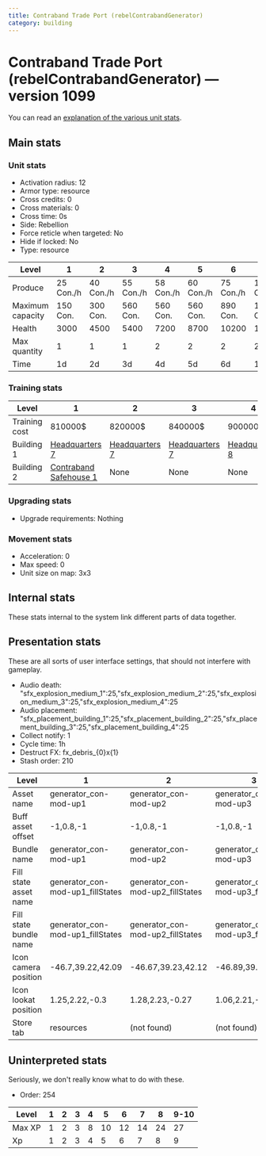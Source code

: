 ```yaml
---
title: Contraband Trade Port (rebelContrabandGenerator)
category: building
---
```


# Contraband Trade Port (rebelContrabandGenerator) — version 1099

You can read an [explanation  of the various unit stats](unitexplained.md).

## Main stats

### Unit stats

  * Activation radius: 12
  * Armor type: resource
  * Cross credits: 0
  * Cross materials: 0
  * Cross time: 0s
  * Side: Rebellion
  * Force reticle when targeted: No
  * Hide if locked: No
  * Type: resource

|Level           |1         |2         |3         |4         |5         |6         |7          |8          |9          |10         |
|----------------|----------|----------|----------|----------|----------|----------|-----------|-----------|-----------|-----------|
|Produce         |25  Con./h|40  Con./h|55  Con./h|58  Con./h|60  Con./h|75  Con./h|100  Con./h|110  Con./h|125  Con./h|150  Con./h|
|Maximum capacity|150  Con. |300  Con. |560  Con. |560  Con. |560  Con. |890  Con. |1400  Con. |1500  Con. |2000  Con. |2200  Con. |
|Health          |3000      |4500      |5400      |7200      |8700      |10200     |11700      |13200      |14700      |16400      |
|Max quantity    |1         |1         |1         |2         |2         |2         |2          |3          |3          |3          |
|Time            |1d        |2d        |3d        |4d        |5d        |6d        |1w         |1w1d       |1w2d       |1w3d       |


### Training stats

|Level        |1                                                    |2                             |3                             |4                             |5                             |6                             |7                             |8                             |9                             |10                             |
|-------------|-----------------------------------------------------|------------------------------|------------------------------|------------------------------|------------------------------|------------------------------|------------------------------|------------------------------|------------------------------|-------------------------------|
|Training cost|810000$                                              |820000$                       |840000$                       |900000$                       |1050000$                      |1275000$                      |1290000$                      |3520000$                      |3600000$                      |4200000$                       |
|Building 1   |[Headquarters 7](rebelHQ.html)                       |[Headquarters 7](rebelHQ.html)|[Headquarters 7](rebelHQ.html)|[Headquarters 8](rebelHQ.html)|[Headquarters 8](rebelHQ.html)|[Headquarters 8](rebelHQ.html)|[Headquarters 8](rebelHQ.html)|[Headquarters 9](rebelHQ.html)|[Headquarters 9](rebelHQ.html)|[Headquarters 10](rebelHQ.html)|
|Building 2   |[Contraband Safehouse 1](rebelContrabandStorage.html)|None                          |None                          |None                          |None                          |None                          |None                          |None                          |None                          |None                           |


### Upgrading stats

  * Upgrade requirements: Nothing

### Movement stats

  * Acceleration: 0
  * Max speed: 0
  * Unit size on map: 3x3

## Internal stats

These stats internal to the system link different parts of data together.


## Presentation stats

These are all sorts of user interface settings, that should not interfere with gameplay.

  * Audio death: "sfx_explosion_medium_1":25,"sfx_explosion_medium_2":25,"sfx_explosion_medium_3":25,"sfx_explosion_medium_4":25
  * Audio placement: "sfx_placement_building_1":25,"sfx_placement_building_2":25,"sfx_placement_building_3":25,"sfx_placement_building_4":25
  * Collect notify: 1
  * Cycle time: 1h
  * Destruct FX: fx_debris_{0}x{1}
  * Stash order: 210

|Level                 |1                               |2                               |3                               |4                               |5                               |6                               |7                               |8                               |9-10                            |
|----------------------|--------------------------------|--------------------------------|--------------------------------|--------------------------------|--------------------------------|--------------------------------|--------------------------------|--------------------------------|--------------------------------|
|Asset name            |generator_con-mod-up1           |generator_con-mod-up2           |generator_con-mod-up3           |generator_con-mod-up4           |generator_con-mod-up5           |generator_con-mod-up6           |generator_con-mod-up7           |generator_con-mod-up8           |generator_con-mod-up9           |
|Buff asset offset     |-1,0.8,-1                       |-1,0.8,-1                       |-1,0.8,-1                       |-1,0.8,-1                       |-1.2,0.4,-1.4                   |-1.2,0.6,-1.4                   |-1.2,0.6,-1.4                   |-1.2,0.6,-1.4                   |-1.2,0.6,-1.4                   |
|Bundle name           |generator_con-mod-up1           |generator_con-mod-up2           |generator_con-mod-up3           |generator_con-mod-up4           |generator_con-mod-up5           |generator_con-mod-up6           |generator_con-mod-up7           |generator_con-mod-up8           |generator_con-mod-up9           |
|Fill state asset name |generator_con-mod-up1_fillStates|generator_con-mod-up2_fillStates|generator_con-mod-up3_fillStates|generator_con-mod-up4_fillStates|generator_con-mod-up5_fillStates|generator_con-mod-up6_fillStates|generator_con-mod-up6_fillStates|generator_con-mod-up6_fillStates|generator_con-mod-up6_fillStates|
|Fill state bundle name|generator_con-mod-up1_fillStates|generator_con-mod-up2_fillStates|generator_con-mod-up3_fillStates|generator_con-mod-up4_fillStates|generator_con-mod-up5_fillStates|generator_con-mod-up6_fillStates|generator_con-mod-up6_fillStates|generator_con-mod-up6_fillStates|generator_con-mod-up6_fillStates|
|Icon camera position  |-46.7,39.22,42.09               |-46.67,39.23,42.12              |-46.89,39.21,42.05              |-46.71,39.26,42.15              |-46.64,39.22,42.15              |-46.67,39.43,42.11              |-46.67,39.43,42.11              |-46.67,39.43,42.11              |-46.67,39.43,42.11              |
|Icon lookat position  |1.25,2.22,-0.3                  |1.28,2.23,-0.27                 |1.06,2.21,-0.34                 |1.24,2.26,-0.24                 |1.31,2.22,-0.24                 |1.28,2.43,-0.28                 |1.28,2.43,-0.28                 |1.28,2.43,-0.28                 |1.28,2.43,-0.28                 |
|Store tab             |resources                       |(not found)                     |(not found)                     |(not found)                     |(not found)                     |(not found)                     |(not found)                     |(not found)                     |(not found)                     |


## Uninterpreted stats

Seriously, we don't really know what to do with these.

  * Order: 254

|Level |1|2|3|4|5 |6 |7 |8 |9-10|
|------|-|-|-|-|--|--|--|--|----|
|Max XP|1|2|3|8|10|12|14|24|27  |
|Xp    |1|2|3|4|5 |6 |7 |8 |9   |


